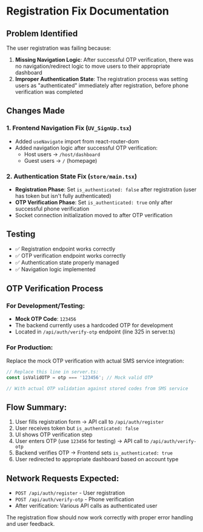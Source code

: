 # Registration Fix Documentation

## Problem Identified
The user registration was failing because:

1. **Missing Navigation Logic**: After successful OTP verification, there was no navigation/redirect logic to move users to their appropriate dashboard
2. **Improper Authentication State**: The registration process was setting users as "authenticated" immediately after registration, before phone verification was completed

## Changes Made

### 1. Frontend Navigation Fix (`UV_SignUp.tsx`)
- Added `useNavigate` import from react-router-dom
- Added navigation logic after successful OTP verification:
  - Host users → `/host/dashboard`  
  - Guest users → `/` (homepage)

### 2. Authentication State Fix (`store/main.tsx`)
- **Registration Phase**: Set `is_authenticated: false` after registration (user has token but isn't fully authenticated)
- **OTP Verification Phase**: Set `is_authenticated: true` only after successful phone verification
- Socket connection initialization moved to after OTP verification

## Testing
- ✅ Registration endpoint works correctly
- ✅ OTP verification endpoint works correctly  
- ✅ Authentication state properly managed
- ✅ Navigation logic implemented

## OTP Verification Process

### For Development/Testing:
- **Mock OTP Code**: `123456`
- The backend currently uses a hardcoded OTP for development
- Located in `/api/auth/verify-otp` endpoint (line 325 in server.ts)

### For Production:
Replace the mock OTP verification with actual SMS service integration:
```typescript
// Replace this line in server.ts:
const isValidOTP = otp === '123456'; // Mock valid OTP

// With actual OTP validation against stored codes from SMS service
```

## Flow Summary:
1. User fills registration form → API call to `/api/auth/register`
2. User receives token but `is_authenticated: false`
3. UI shows OTP verification step
4. User enters OTP (use `123456` for testing) → API call to `/api/auth/verify-otp`
5. Backend verifies OTP → Frontend sets `is_authenticated: true`
6. User redirected to appropriate dashboard based on account type

## Network Requests Expected:
- `POST /api/auth/register` - User registration
- `POST /api/auth/verify-otp` - Phone verification
- After verification: Various API calls as authenticated user

The registration flow should now work correctly with proper error handling and user feedback.